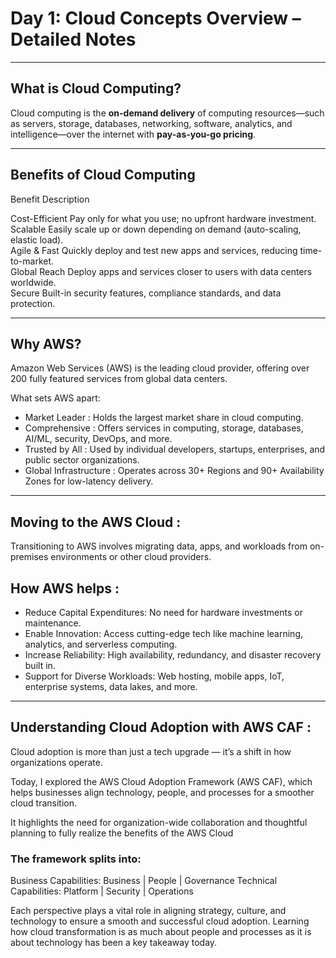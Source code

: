  # Day 1: Cloud Concepts Overview – Detailed Notes

---------------------------------------------------------------------------------------------------------------------------------------------------------------------------------

## What is Cloud Computing?
Cloud computing is the **on-demand delivery** of computing resources—such as servers, storage, databases, networking, software, analytics, and 
intelligence—over the internet with **pay-as-you-go pricing**.

---------------------------------------------------------------------------------------------------------------------------------------------------------------------------------

 ## Benefits of Cloud Computing
 Benefit               Description     

Cost-Efficient         Pay only for what you use; no upfront hardware investment.                   
Scalable               Easily scale up or down depending on demand (auto-scaling, elastic load).   
Agile & Fast           Quickly deploy and test new apps and services, reducing time-to-market.    
Global Reach           Deploy apps and services closer to users with data centers worldwide.       
Secure                 Built-in security features, compliance standards, and data protection.      

---------------------------------------------------------------------------------------------------------------------------------------------------------------------------------

## Why AWS?
Amazon Web Services (AWS) is the leading cloud provider, offering over 200 fully featured services from global data centers.

 What sets AWS apart:
- Market Leader          : Holds the largest market share in cloud computing.
- Comprehensive          : Offers services in computing, storage, databases, AI/ML, security, DevOps, and more.
- Trusted by All         : Used by individual developers, startups, enterprises, and public sector organizations.
- Global Infrastructure  : Operates across 30+ Regions and 90+ Availability Zones for low-latency delivery.

---------------------------------------------------------------------------------------------------------------------------------------------------------------------------------

## Moving to the AWS Cloud :
Transitioning to AWS involves migrating data, apps, and workloads from on-premises environments or other cloud providers.

## How AWS helps :
- Reduce Capital Expenditures: No need for hardware investments or maintenance.
- Enable Innovation: Access cutting-edge tech like machine learning, analytics, and serverless computing.
- Increase Reliability: High availability, redundancy, and disaster recovery built in.
- Support for Diverse Workloads: Web hosting, mobile apps, IoT, enterprise systems, data lakes, and more.

---------------------------------------------------------------------------------------------------------------------------------------------------------------------------------

## Understanding Cloud Adoption with AWS CAF :
Cloud adoption is more than just a tech upgrade — it’s a shift in how organizations operate. 

Today, I explored the AWS Cloud Adoption Framework (AWS CAF), which helps businesses align technology, people, and processes for a smoother cloud transition.

It highlights the need for organization-wide collaboration and thoughtful planning to fully realize the benefits of the AWS Cloud

### The framework splits into:
Business Capabilities: Business | People | Governance
Technical Capabilities: Platform | Security | Operations

Each perspective plays a vital role in aligning strategy, culture, and technology to ensure a smooth and successful cloud adoption.
Learning how cloud transformation is as much about people and processes as it is about technology has been a key takeaway today.


